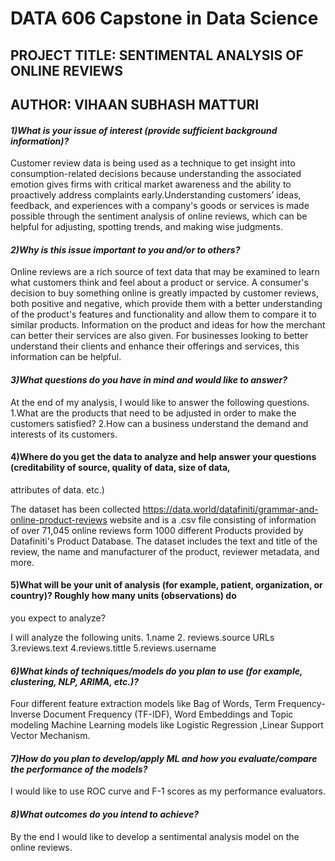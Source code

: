 # DATA 606 Capstone in Data Science
## PROJECT TITLE: SENTIMENTAL ANALYSIS OF ONLINE REVIEWS
## AUTHOR: VIHAAN SUBHASH MATTURI

#### _1)What is your issue of interest (provide sufficient background information)?_

Customer review data is being used as a technique to get insight into consumption-related decisions because understanding the associated emotion gives firms with critical market awareness and the ability to proactively address complaints early.Understanding customers’ ideas, feedback, and experiences with a company's goods or services is made possible through the sentiment analysis of online reviews, which can be helpful for adjusting, spotting trends, and making wise judgments.

#### _2)Why is this issue important to you and/or to others?_

Online reviews are a rich source of text data that may be examined to learn what customers think and feel about a product or service. A consumer's decision to buy something online is greatly impacted by customer reviews, both positive and negative, which provide them with a better understanding of the product's features and functionality and allow them to compare it to similar products. Information on the product and ideas for how the merchant can better their services are also given. For businesses looking to better understand their clients and enhance their offerings and services, this information can be helpful.

#### _3)What questions do you have in mind and would like to answer?_

At the end of my analysis, I would like to answer the following questions.
        1.What are the products that need to be adjusted in order to make the customers satisfied?
        2.How can a business understand the demand and interests of its customers.

#### 4)Where do you get the data to analyze and help answer your questions (creditability of source, quality of data, size of data, 
attributes of data. etc.)

The dataset has been collected https://data.world/datafiniti/grammar-and-online-product-reviews website and is a .csv file consisting of information of over 71,045 online reviews form 1000 different Products provided by Datafiniti's Product Database. The dataset includes the text and title of the review, the name and manufacturer of the product, reviewer metadata, and more.

#### 5)What will be your unit of analysis (for example, patient, organization, or country)? Roughly how many units (observations) do 
  you expect to analyze?

I will analyze the following units.
        1.name
        2. reviews.source URLs
        3.reviews.text
        4.reviews.tittle
        5.reviews.username

#### _6)What kinds of techniques/models do you plan to use (for example, clustering, NLP, ARIMA, etc.)?_
Four different feature extraction models like Bag of Words, Term Frequency-Inverse Document Frequency (TF-IDF), Word Embeddings and Topic modeling
Machine Learning models like Logistic Regression ,Linear Support Vector Mechanism.

#### _7)How do you plan to develop/apply ML and how you evaluate/compare the performance of the models?_

I would like to use ROC curve and F-1 scores as my performance evaluators.

#### _8)What outcomes do you intend to achieve?_

By the end I would like to develop a sentimental analysis model on the online reviews.

